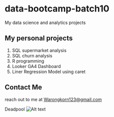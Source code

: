 # data-bootcamp-batch10
My data science and analytics projects

## My personal projects

1. SQL supermarket analysis
2. SQL churn analysis
3. R programming
4. Looker GA4 Dashboard
5. Liner Regression Model using caret

## Contact Me
reach out to me at Warongkorn123@gmail.com

Deadpool
![Alt text](https://variety.com/wp-content/uploads/2024/07/MCDDEAN_WD034.jpg?w=1000&h=667&crop=1)
